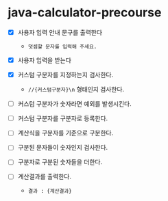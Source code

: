 # java-calculator-precourse

- [x] 사용자 입력 안내 문구를 출력한다
    - `덧셈할 문자를 입력해 주세요.`


- [x] 사용자 입력을 받는다


- [x] 커스텀 구분자를 지정하는지 검사한다.
    - `//{커스텀구분자}\n` 형태인지 검사한다.


- [ ] 커스텀 구분자가 숫자라면 예외를 발생시킨다.


- [ ] 커스텀 구분자를 구분자로 등록한다.


- [ ] 계산식을 구분자를 기준으로 구분한다.


- [ ] 구분된 문자들이 숫자인지 검사한다.


- [ ] 구분자로 구분된 숫자들을 더한다.


- [ ] 계산결과를 출력한다.
    - `결과 : {계산결과}`
